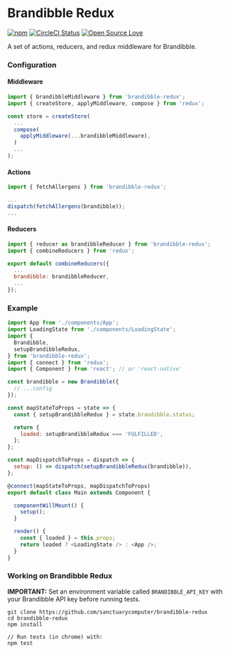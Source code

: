 # Brandibble Redux

[![npm](https://img.shields.io/npm/v/brandibble-redux.svg?style=flat-square)](https://www.npmjs.com/package/brandibble-redux)
[![CircleCI Status](https://img.shields.io/circleci/project/github/betterboh/brandibble-redux/master.svg?label=circle&maxAge=43200&style=flat-square)](https://circleci.com/gh/betterboh/brandibble-redux)
[![Open Source Love](https://img.shields.io/npm/l/brandibble-redux.svg?style=flat-square)](https://en.wikipedia.org/wiki/MIT_License)

A set of actions, reducers, and redux middleware for Brandibble.

### Configuration
#### Middleware
```js
import { brandibbleMiddleware } from 'brandibble-redux';
import { createStore, applyMiddleware, compose } from 'redux';

const store = createStore(
  ...
  compose(
    applyMiddleware(...brandibbleMiddleware),
  )
  ...
);
```
#### Actions
```js
import { fetchAllergens } from 'brandibble-redux';

...
dispatch(fetchAllergens(brandibble));
...
```
#### Reducers
```js
import { reducer as brandibbleReducer } from 'brandibble-redux';
import { combineReducers } from 'redux';

export default combineReducers({
  ...
  brandibble: brandibbleReducer,
  ...
});
```

### Example
```js
import App from './components/App';
import LoadingState from './components/LoadingState';
import {
  Brandibble,
  setupBrandibbleRedux,
} from 'brandibble-redux';
import { connect } from 'redux';
import { Component } from 'react'; // or 'react-native'

const brandibble = new Brandibble({
  // ...config
});

const mapStateToProps = state => {
  const { setupBrandibbleRedux } = state.brandibble.status;

  return {
    loaded: setupBrandibbleRedux === 'FULFILLED',
  };
};

const mapDispatchToProps = dispatch => {
  setup: () => dispatch(setupBrandibbleRedux(brandibble)),
};

@connect(mapStateToProps, mapDispatchToProps)
export default class Main extends Component {

  componentWillMount() {
    setup();
  }

  render() {
    const { loaded } = this.props;
    return loaded ? <LoadingState /> : <App />;
  }
}

```

### Working on Brandibble Redux
**IMPORTANT:** Set an environment variable called `BRANDIBBLE_API_KEY` with your Brandibble API key before running tests.
```
git clone https://github.com/sanctuarycomputer/brandibble-redux
cd brandibble-redux
npm install

// Run tests (in chrome) with:
npm test
```

